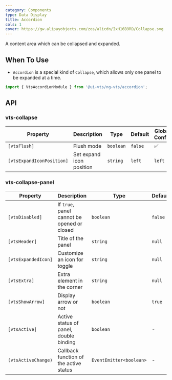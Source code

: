 ```yaml
---
category: Components
type: Data Display
title: Accordion
cols: 1
cover: https://gw.alipayobjects.com/zos/alicdn/IxH16B9RD/Collapse.svg
---
```


A content area which can be collapsed and expanded.

## When To Use

- `Accordion` is a special kind of `Collapse`, which allows only one panel to be expanded at a time.

```ts
import { VtsAccordionModule } from '@ui-vts/ng-vts/accordion';
```

## API

### vts-collapse

| Property                  | Description              | Type      | Default | Global Config |
|---------------------------|--------------------------|-----------|--------|---------------|
| `[vtsFlush]`              | Flush mode               | `boolean` | `false` | ✅             |
| `[vtsExpandIconPosition]` | Set expand icon position | `string`  | `left`  | `left`        | - |

### vts-collapse-panel

| Property            | Description                                 | Type                 | Default |
|---------------------|---------------------------------------------|----------------------|---------|
| `[vtsDisabled]`     | If `true`, panel cannot be opened or closed | `boolean`            | `false` |
| `[vtsHeader]`       | Title of the panel                          | `string`             | `null`  | - |
| `[vtsExpandedIcon]` | Customize an icon for toggle                | `string`             | `null`  | - |
| `[vtsExtra]`        | Extra element in the corner                 | `string`             | `null`  | - |
| `[vtsShowArrow]`    | Display arrow or not                        | `boolean`            | `true`  | ✅ |
| `[vtsActive]`       | Active status of panel, double binding      | `boolean`            | -       |
| `(vtsActiveChange)` | Callback function of the active status      | `EventEmitter<boolean>` | -       |

